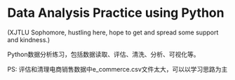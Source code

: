 # Data Analysis Practice using Python
(XJTLU Sophomore, hustling here, hope to get and spread some support and kindness.)

Python数据分析练习，包括数据读取、评估、清洗、分析、可视化等。

PS: 评估和清理电商销售数据中e_commerce.csv文件太大，可以以学习思路为主
